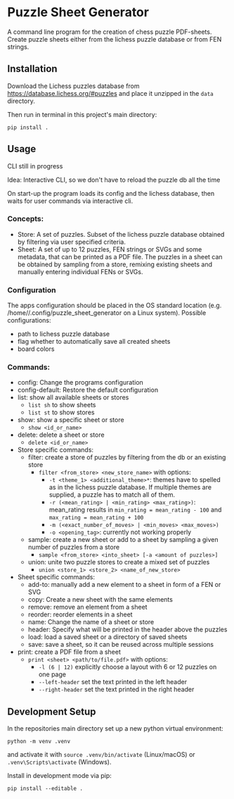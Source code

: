 # Puzzle Sheet Generator

A command line program for the creation of chess puzzle PDF-sheets. 
Create puzzle sheets either from the lichess puzzle database or from FEN strings.

## Installation
Download the Lichess puzzles database from https://database.lichess.org/#puzzles and place it unzipped in the `data` directory.

Then run in terminal in this project's main directory:
```commandline
pip install .
```

## Usage

CLI still in progress

Idea: Interactive CLI, so we don't have to reload the puzzle db all the time

On start-up the program loads its config and the lichess database, then waits for user commands via interactive cli.

### Concepts:
- Store: A set of puzzles. Subset of the lichess puzzle database obtained by filtering via user specified criteria.
- Sheet: A set of up to 12 puzzles, FEN strings or SVGs and some metadata, that can be printed as a PDF file.
         The puzzles in a sheet can be obtained by sampling from a store, remixing existing sheets and manually entering individual FENs or SVGs.

### Configuration
The apps configuration should be placed in the OS standard location (e.g. /home/<user>/.config/puzzle_sheet_generator on a Linux system).
Possible configurations:
- path to lichess puzzle database
- flag whether to automatically save all created sheets
- board colors

### Commands:
- config: Change the programs configuration
- config-default: Restore the default configuration
- list: show all available sheets or stores
  - `list sh` to show sheets
  - `list st` to show stores
- show: show a specific sheet or store
  - `show <id_or_name>`
- delete: delete a sheet or store
  - `delete <id_or_name>`
- Store specific commands:
  - filter: create a store of puzzles by filtering from the db or an existing store
    - `filter <from_store> <new_store_name>` with options:
      - `-t <theme_1> <additional_theme>*`: themes have to spelled as in the lichess puzzle database. If multiple themes are supplied, a puzzle has to match all of them.
      - `-r (<mean_rating> | <min_rating> <max_rating>)`: mean_rating results in `min_rating = mean_rating - 100` and `max_rating = mean_rating + 100`
      - `-m (<exact_number_of_moves> | <min_moves> <max_moves>)`
      - `-o <opening_tag>`: currently not working properly
  - sample: create a new sheet or add to a sheet by sampling a given number of puzzles from a store
    - `sample <from_store> <into_sheet> [-a <amount of puzzles>]`
  - union: unite two puzzle stores to create a mixed set of puzzles
    - `union <store_1> <store_2> <name_of_new_store>`
- Sheet specific commands:
  - add-to: manually add a new element to a sheet in form of a FEN or SVG
  - copy: Create a new sheet with the same elements
  - remove: remove an element from a sheet
  - reorder: reorder elements in a sheet
  - name: Change the name of a sheet or store
  - header: Specify what will be printed in the header above the puzzles
  - load: load a saved sheet or a directory of saved sheets
  - save: save a sheet, so it can be reused across multiple sessions
- print: create a PDF file from a sheet
  - `print <sheet> <path/to/file.pdf>` with options:
    - `-l (6 | 12)` explicitly choose a layout with 6 or 12 puzzles on one page
    - `--left-header` set the text printed in the left header
    - `--right-header` set the text printed in the right header

## Development Setup

In the repositories main directory set up a new python virtual environment:
```commandline
python -m venv .venv
```
and activate it with `source .venv/bin/activate` (Linux/macOS) or `.venv\Scripts\activate` (Windows).

Install in development mode via pip:
```commandline
pip install --editable .
```
